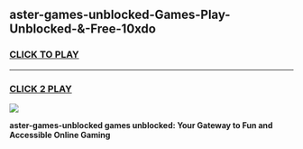 
## aster-games-unblocked-Games-Play-Unblocked-&-Free-10xdo
<h3>
<a href="https://premium76.site?title=aster-games-unblocked&ref=24A">CLICK TO PLAY</a></h3>
<hr>

<h3>
<a href="https://premium76.site?title=aster-games-unblocked&ref=24A">CLICK 2 PLAY</a>
  
</h3>

<a href="https://premium76.site?title=aster-games-unblocked&ref=24A"><img src="https://clearcache.store/games.png"></a>


**aster-games-unblocked games unblocked: Your Gateway to Fun and Accessible Online Gaming**
